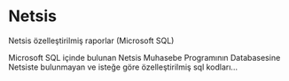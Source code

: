 # Netsis
Netsis özelleştirilmiş raporlar (Microsoft SQL)

Microsoft SQL içinde bulunan Netsis Muhasebe Programının Databasesine Netsiste bulunmayan ve isteğe göre özelleştirilmiş sql kodları... 
